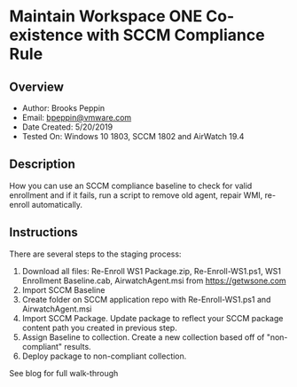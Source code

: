 # Maintain Workspace ONE Co-existence with SCCM Compliance Rule

## Overview

* Author: Brooks Peppin
* Email: bpeppin@vmware.com
* Date Created: 5/20/2019
* Tested On: Windows 10 1803, SCCM 1802 and AirWatch 19.4

## Description
<!-- Summary Start -->
How you can use an SCCM compliance baseline to check for valid enrollment and if it fails, run a script to remove old agent, repair WMI, re-enroll automatically. 
<!-- Summary End -->

## Instructions
There are several steps to the staging process:

1. Download all files: Re-Enroll WS1 Package.zip, Re-Enroll-WS1.ps1, WS1 Enrollment Baseline.cab, AirwatchAgent.msi from https://getwsone.com
2. Import SCCM Baseline
3. Create folder on SCCM application repo with Re-Enroll-WS1.ps1 and AirwatchAgent.msi
4. Import SCCM Package. Update package to reflect your SCCM package content path you created in previous step.
5. Assign Baseline to collection. Create a new collection based off of "non-compliant" results.
6. Deploy package to non-compliant collection.

See blog for full walk-through

